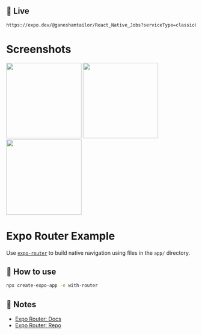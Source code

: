 ## 🚀 Live

```sh
https://expo.dev/@ganeshamtailor/React_Native_Jobs?serviceType=classic&distribution=expo-go
```

# Screenshots

<img src="https://github.com/ganeshamtailor/Jobseekr/assets/53623311/994695da-adfa-49de-b71a-048bc63cf719" width="200">
<img src="https://github.com/ganeshamtailor/Jobseekr/assets/53623311/57420da0-5e71-4b96-8dd0-bfa76609fa91" width="200">
<img src="https://github.com/ganeshamtailor/Jobseekr/assets/53623311/f7e8cb8a-06c0-46da-a338-056f38a49241" width="200">

# Expo Router Example

Use [`expo-router`](https://expo.github.io/router) to build native navigation using files in the `app/` directory.

## 🚀 How to use

```sh
npx create-expo-app -e with-router
```

## 📝 Notes

- [Expo Router: Docs](https://expo.github.io/router)
- [Expo Router: Repo](https://github.com/expo/router)
